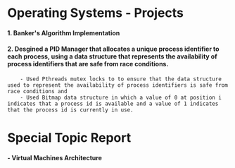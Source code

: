# Operating Systems - Projects
<h4>1. Banker's Algorithm Implementation</h4>
<h4>2. Desgined a PID Manager that allocates a unique process identifier to 
        each process, using a data structure that represents the availability of 
        process identifiers that are safe from race conditions. </h4>

		- Used Pthreads mutex locks to to ensure that the data structure used to represent the availability of process identifiers is safe from race conditions and 
		- Used Bitmap data structure in which a value of 0 at position i indicates that a process id is available and a value of 1 indicates that the process id is currently in use.

# Special Topic Report
<h4> - Virtual Machines Architecture </h4>
